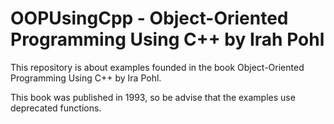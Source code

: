 # OOPUsingCpp - Object-Oriented Programming Using C++ by Irah Pohl

This repository is about examples founded in the book Object-Oriented Programming Using C++ by Ira Pohl.

This book was published in 1993, so be advise that the examples use deprecated functions.
